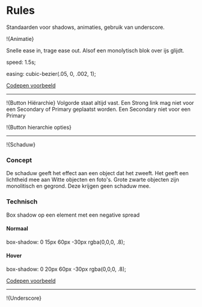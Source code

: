 # Rules

Standaarden voor shadows, animaties, gebruik van underscore.

!{Animatie}

Snelle ease in, trage ease out. Alsof een monolytisch blok over ijs glijdt.

speed: 1.5s;

easing: cubic-bezier(.05, 0, .002, 1);

[Codepen voorbeeld](https://codepen.io/manchap/pen/PBePvN)

---

!{Button Hiërarchie}
Volgorde staat altijd vast. Een Strong link mag niet voor een Secondary of Primary geplaatst worden. Een Secondary niet voor een Primary

!{Button hierarchie opties}

---

!{Schaduw}

### Concept

De schaduw geeft het effect aan een object dat het zweeft. Het geeft een lichtheid mee aan Witte objecten en foto's. Grote zwarte objecten zijn monolitisch en gegrond. Deze krijgen geen schaduw mee.

### Technisch

Box shadow op een element met een negative spread

#### Normaal

box-shadow: 0 15px 60px -30px rgba(0,0,0, .8);

#### Hover

box-shadow: 0 20px 60px -30px rgba(0,0,0, .8);

[Codepen voorbeeld](https://codepen.io/manchap/pen/pOvXPL)

---

!{Underscore}